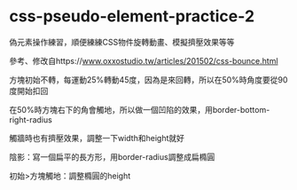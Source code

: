 # css-pseudo-element-practice-2
偽元素操作練習，順便練練CSS物件旋轉動畫、模擬擠壓效果等等


參考、修改自https://www.oxxostudio.tw/articles/201502/css-bounce.html


方塊初始不轉，每運動25%轉動45度，因為是來回轉，所以在50%時角度要從90度開始扣回


在50%時方塊右下的角會觸地，所以做一個凹陷的效果，用border-bottom-right-radius


觸牆時也有擠壓效果，調整一下width和height就好


陰影：寫一個扁平的長方形，用border-radius調整成扁橢圓


初始>方塊觸地：調整橢圓的height
